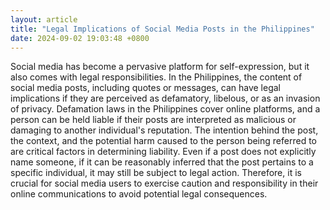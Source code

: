 ```yaml
---
layout: article
title: "Legal Implications of Social Media Posts in the Philippines"
date: 2024-09-02 19:03:48 +0800
---
```


<p>Social media has become a pervasive platform for self-expression, but it also comes with legal responsibilities. In the Philippines, the content of social media posts, including quotes or messages, can have legal implications if they are perceived as defamatory, libelous, or as an invasion of privacy. Defamation laws in the Philippines cover online platforms, and a person can be held liable if their posts are interpreted as malicious or damaging to another individual's reputation. The intention behind the post, the context, and the potential harm caused to the person being referred to are critical factors in determining liability. Even if a post does not explicitly name someone, if it can be reasonably inferred that the post pertains to a specific individual, it may still be subject to legal action. Therefore, it is crucial for social media users to exercise caution and responsibility in their online communications to avoid potential legal consequences.</p>